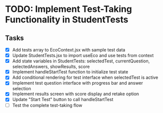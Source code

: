# TODO: Implement Test-Taking Functionality in StudentTests

## Tasks
- [x] Add tests array to EcoContext.jsx with sample test data
- [x] Update StudentTests.jsx to import useEco and use tests from context
- [x] Add state variables in StudentTests: selectedTest, currentQuestion, selectedAnswers, showResults, score
- [x] Implement handleStartTest function to initialize test state
- [x] Add conditional rendering for test interface when selectedTest is active
- [x] Implement test question interface with progress bar and answer selection
- [x] Implement results screen with score display and retake option
- [x] Update "Start Test" button to call handleStartTest
- [ ] Test the complete test-taking flow
